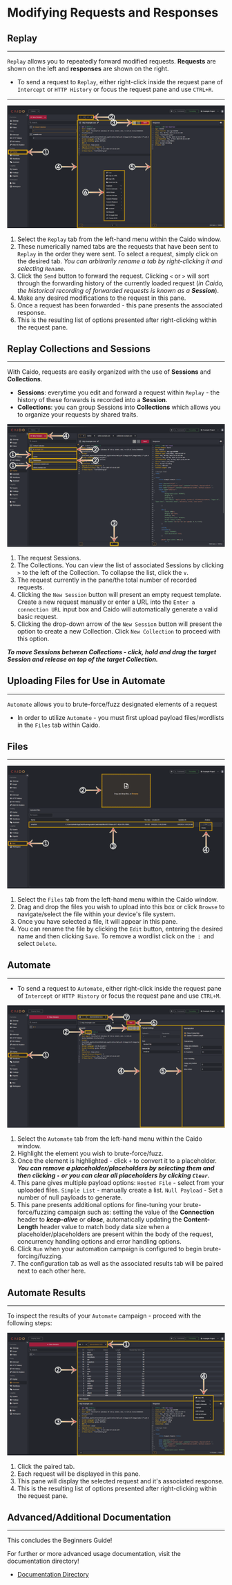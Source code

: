 # Modifying Requests and Responses

## Replay

---

`Replay` allows you to repeatedly forward modified requests. **Requests** are shown on the left and **responses** are shown on the right.

- To send a request to `Replay`, either right-click inside the request pane of `Intercept` or `HTTP History` or focus the request pane and use `CTRL+R`.

---

<img alt="Intercept tab." src="../../_images/replay_tab.png" center/>

1. Select the `Replay` tab from the left-hand menu within the Caido window.
2. These numerically named tabs are the requests that have been sent to `Replay` in the order they were sent. To select a request, simply click on the desired tab. _You can arbitrarily rename a tab by right-clicking it and selecting `Rename`_.
3. Click the `Send` button to forward the request. Clicking `<` or `>` will sort through the forwarding history of the currently loaded request (_in Caido, the historical recording of forwarded requests is known as a **Session**_).
4. Make any desired modifications to the request in this pane.
5. Once a request has been forwarded - this pane presents the associated response.
6. This is the resulting list of options presented after right-clicking within the request pane.

## Replay Collections and Sessions

---

With Caido, requests are easily organized with the use of **Sessions** and **Collections**.

- **Sessions**: everytime you edit and forward a request within `Replay` - the history of these forwards is recorded into a **Session**.
- **Collections**: you can group Sessions into **Collections** which allows you to organize your requests by shared traits.

<img alt="Sessions and Collections." src="../../_images/sessions_collections_tab.png" center/>

1. The request Sessions.
2. The Collections. You can view the list of associated Sessions by clicking `>` to the left of the Collection. To collapse the list, click the `∨`.
3. The request currently in the pane/the total number of recorded requests.
4. Clicking the `New Session` button will present an empty request template. Create a new request manually or enter a URL into the `Enter a connection URL` input box and Caido will automatically generate a valid basic request.
5. Clicking the drop-down arrow of the `New Session` button will present the option to create a new Collection. Click `New Collection` to proceed with this option.

**_To move Sessions between Collections - click, hold and drag the target Session and release on top of the target Collection._**

## Uploading Files for Use in Automate

---

`Automate` allows you to brute-force/fuzz designated elements of a request

- In order to utilize `Automate` - you must first upload payload files/wordlists in the `Files` tab within Caido.

## Files

---

<img alt="Files tab." src="../../_images/upload_wordlist_tab.png" center/>

1. Select the `Files` tab from the left-hand menu within the Caido window.
2. Drag and drop the files you wish to upload into this box or click `Browse` to navigate/select the file within your device's file system.
3. Once you have selected a file, it will appear in this pane.
4. You can rename the file by clicking the `Edit` button, entering the desired name and then clicking `Save`. To remove a wordlist click on the `⋮` and select `Delete`.

## Automate

---

- To send a request to `Automate`, either right-click inside the request pane of `Intercept` or `HTTP History` or focus the request pane and use `CTRL+M`.

<img alt="Automate tab." src="../../_images/automate_generator_tab.png">

1. Select the `Automate` tab from the left-hand menu within the Caido window.
2. Highlight the element you wish to brute-force/fuzz.
3. Once the element is highlighted - click `+` to convert it to a placeholder. **_You can remove a placeholder/placeholders by selecting them and then clicking `-` or you can clear all placeholders by clicking `Clear`._**
4. This pane gives multiple payload options: `Hosted File` - select from your uploaded files. `Simple List` - manually create a list. `Null Payload` - Set a number of null payloads to generate.
5. This pane presents additional options for fine-tuning your brute-force/fuzzing campaign such as: setting the value of the **Connection** header to **_keep-alive_** or **_close_**, automatically updating the **Content-Length** header value to match body data size when a placeholder/placeholders are present within the body of the request, concurrency handling options and error handling options.
6. Click `Run` when your automation campaign is configured to begin brute-forcing/fuzzing.
7. The configuration tab as well as the associated results tab will be paired next to each other here.

## Automate Results

---

To inspect the results of your `Automate` campaign - proceed with the following steps:

<img alt="Automate results." src="../../_images/automate_results_tab.png">

1. Click the paired tab.
2. Each request will be displayed in this pane.
3. This pane will display the selected request and it's associated response.
4. This is the resulting list of options presented after right-clicking within the request pane.

## Advanced/Additional Documentation

---

This concludes the Beginners Guide!

For further or more advanced usage documentation, visit the documentation directory!

- [Documentation Directory](../../user_guide/doc_directory.md)
